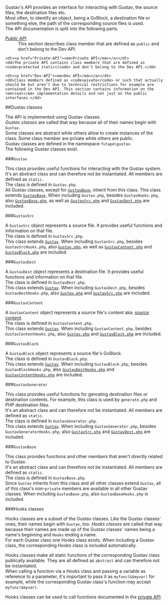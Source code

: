 Gustav's API provides an interface for interacting with Gustav, the source files, the destination files etc.  
Most often, to identify an object, being a GvBlock, a destination file or something else, the path of the corresponding source files is used.  
The API documentation is split into the following parts.

<dl>
    <dt><a href="Public-API"><em>Public API</em></a></dt>
    <dd>This section describes class member that are defined as <code>public</code> and don't belong to the Dev API.</dd>
    
    <dt><a href="Private-API"><em>Private API</em></a></dt>
    <dd>The private API contains class members that are defined as <code>protected static</code> and don't belong to the Dev API.</dd>
    
    <dt><a href="Dev-API"><em>Dev API</em></a></dt>
    <dd>Class members defined as <code>pivate</code> or such that actually should be but aren't due to technical restrictions for example are contained in the Dev API. This section contains information on the <em>real</em> implementation details and not just on the public interfaces.</dd>
</dl>



##Gustav classes

The API is implemented using Gustav classes.  
*Gustav classes* are called that way because all of their names begin with `Gustav`.  
Some classes are abstract while others allow to create instances of the class. Some class member are private while others are public.  
Gustav classes are defined in the namespace `futape\gustav`.  
The following Gustav classes exist.

###`Gustav`

This class provides useful functions for interacting with the Gustav system.  
It's an abstract class and can therefore not be instantiated. All members are defined as `static`.  
The class is defined in `Gustav.php`.  
All Gustav classes, except for [`GustavBase`](#gustavbase), inherit from this class. This class extends [`GustavBase`](#gustavbase). When including `Gustav.php`, besides `GustavHooks.php`, also [`GustavBase.php`](#gustavbase), as well as [`GustavSrc.php`](#gustavsrc) and [`GustavDest.php`](#gustavdest) are included.

###`GustavSrc`

A `GustavSrc` object represents a source file. It provides useful functions and information on that file.  
The class is defined in `GustavSrc.php`.  
This class extends [`Gustav`](#gustav). When including `GustavSrc.php`, besides `GustavSrcHooks.php`, also [`Gustav.php`](#gustav), as well as [`GustavContent.php`](#gustavcontent) and [`GustavBlock.php`](#gustavblock) are included.  

###`GustavDest`

A `GustavDest` object represents a destination file. It provides useful functions and information on that file.  
The class is defined in `GustavDest.php`.  
This class extends [`Gustav`](#gustav). When including `GustavDest.php`, besides `GustavDestHooks.php`, also [`Gustav.php`](#gustav) and [`GustavSrc.php`](#gustavsrc) are included.  

###`GustavContent`

A `GustavContent` object represents a source file's content aka. [*source content*](Source-content).  
The class is defined in `GustavContent.php`.  
This class extends [`Gustav`](#gustav). When including `GustavContent.php`, besides `GustavContentHooks.php`, also [`Gustav.php`](#gustav) and [`GustavBlock.php`](#gustavblock) are included.  

###`GustavBlock`

A `GustavBlock` object represents a source file's GvBlock.  
The class is defined in `GustavBlock.php`.  
This class extends [`Gustav`](#gustav). When including `GustavBlock.php`, besides `GustavBlockHooks.php`, also [`GustavDestHooks.php`](#gustavdesthooks) and [`GustavContentHooks.php`](#gustavcontenthooks) are included.  

###`GustavGenerator`

This class provides useful functions for genrating destination files or destination contents. For example, this class is used by `generate.php` and PHP destination files.  
It's an abstract class and can therefore not be instantiated. All members are defined as `static`.  
The class is defined in `GustavGenerator.php`.  
This class extends [`Gustav`](#gustav). When including `GustavGenerator.php`, besides `GustavGeneratorHooks.php`, also [`GustavSrc.php`](#gustavsrc) and [`GustavDest.php`](#gustavdest) are included.  

###`GustavBase`

This class provides functions and other members that aren't directly related to Gustav.  
It's an abstract class and can therefore not be instantiated. All members are defined as `static`.  
The class is defined in `GustavBase.php`.  
Since `Gustav` inherits from this class and all other classes extend `Gustav`, all of this class's non-`private` members are available in all other Gustav classes. When including `GustavBase.php`, also `GustavBaseHooks.php` is included.  

###Hooks classes

Hooks classes are a subset of the Gustav classes. Like the Gustav classes' ones, their names begin with `Gustav`, too. *Hooks classes* are called that way because their names are made up of the Gustav classes' names being a name's beginning and `Hooks` ending a name.  
For each Gustav class one Hooks class exists. When including a Gustav class, the corresponding Hooks class is included automatically.

Hooks classes make all static functions of the corresponding Gustav class publically available. They are all defined as `abstract` and can therefore not be instantiated.  
When calling a function via a Hooks class and passing a variable as reference to a parameter, it's important to pass it as `myfunc(&$myvar)` for example, while the corresponding Gustav class's function may accept `myfunc($myvar)`.

Hooks classes can be used to call functions documented in the [private API](Private-API).